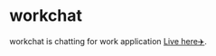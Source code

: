 # workchat
workchat is chatting for work application
[Live here✈️](https://vikrammali.github.io/workchat/index.html).
